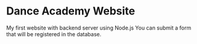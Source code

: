 # Dance Academy Website

My first website with backend server using Node.js
You can submit a form that will be registered in the database.
